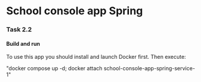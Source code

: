 # School console app Spring

### Task 2.2<br/>


#### Build and run

To use this app you should install and launch Docker first.
Then execute:

"docker compose up -d; docker attach school-console-app-spring-service-1"